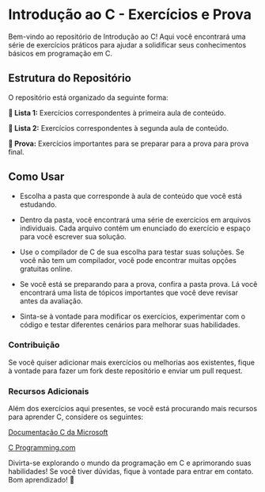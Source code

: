 # Introdução ao C - Exercícios e Prova

Bem-vindo ao repositório de Introdução ao C! Aqui você encontrará uma série de exercícios práticos para ajudar a solidificar seus conhecimentos básicos em programação em C.

## Estrutura do Repositório

O repositório está organizado da seguinte forma:

**📁 Lista 1:** Exercícios correspondentes à primeira aula de conteúdo.

**📁 Lista 2:** Exercícios correspondentes à segunda aula de conteúdo.

**📁 Prova:** Exercícios importantes para se preparar para a prova para prova final.

## Como Usar

- Escolha a pasta que corresponde à aula de conteúdo que você está estudando.

- Dentro da pasta, você encontrará uma série de exercícios em arquivos individuais. Cada arquivo contém um enunciado do exercício e espaço para você escrever sua solução.

- Use o compilador de C de sua escolha para testar suas soluções. Se você não tem um compilador, você pode encontrar muitas opções gratuitas online.

- Se você está se preparando para a prova, confira a pasta prova. Lá você encontrará uma lista de tópicos importantes que você deve revisar antes da avaliação.

- Sinta-se à vontade para modificar os exercícios, experimentar com o código e testar diferentes cenários para melhorar suas habilidades.

### Contribuição

Se você quiser adicionar mais exercícios ou melhorias aos existentes, fique à vontade para fazer um fork deste repositório e enviar um pull request.

### Recursos Adicionais

Além dos exercícios aqui presentes, se você está procurando mais recursos para aprender C, considere os seguintes:

[Documentação C da Microsoft](https://learn.microsoft.com/pt-br/cpp/c-language/c-language-reference?view=msvc-170)

[C Programming.com](https://www.cprogramming.com)

Divirta-se explorando o mundo da programação em C e aprimorando suas habilidades! Se você tiver dúvidas, fique à vontade para entrar em contato. Bom aprendizado! 🚀
